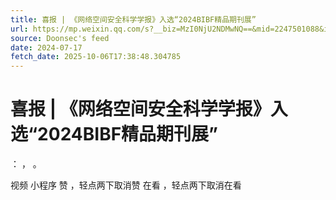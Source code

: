 ```yaml
---
title: 喜报 | 《网络空间安全科学学报》入选“2024BIBF精品期刊展”
url: https://mp.weixin.qq.com/s?__biz=MzI0NjU2NDMwNQ==&mid=2247501088&idx=1&sn=e94cced3c8dda080a52943d0d8737add
source: Doonsec's feed
date: 2024-07-17
fetch_date: 2025-10-06T17:38:48.304785
---
```


# 喜报 | 《网络空间安全科学学报》入选“2024BIBF精品期刊展”

：
，
。

视频
小程序
赞
，轻点两下取消赞
在看
，轻点两下取消在看